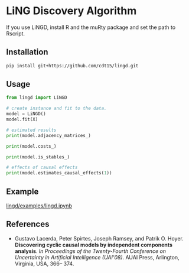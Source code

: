 # LiNG Discovery Algorithm

If you use LiNGD, install R and the muRty package and set the path to Rscript.

## Installation

```sh
pip install git+https://github.com/cdt15/lingd.git
```

## Usage

```python
from lingd import LiNGD

# create instance and fit to the data.
model = LiNGD()
model.fit(X)

# estimated results
print(model.adjacency_matrices_)

print(model.costs_)

print(model.is_stables_)

# effects of causal effects
print(model.estimates_causal_effects(1))
```

## Example

[lingd/examples/lingd.ipynb](./examples/lingd.ipynb)

## References

* Gustavo Lacerda, Peter Spirtes, Joseph Ramsey, and Patrik O. Hoyer. **Discovering cyclic causal models by independent components analysis**. *In Proceedings of the Twenty-Fourth Conference on Uncertainty in Artificial Intelligence (UAI'08)*. AUAI Press, Arlington, Virginia, USA, 366– 374.
